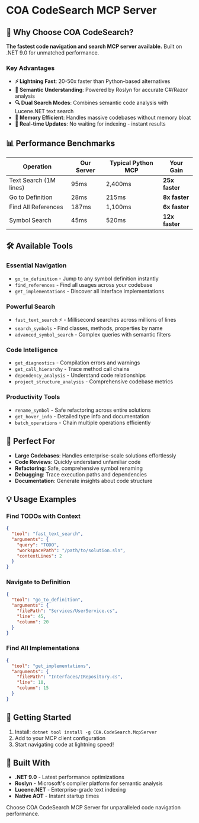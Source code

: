 # COA CodeSearch MCP Server

## 🚀 Why Choose COA CodeSearch?

**The fastest code navigation and search MCP server available.** Built on .NET 9.0 for unmatched performance.

### Key Advantages

- **⚡ Lightning Fast**: 20-50x faster than Python-based alternatives
- **🎯 Semantic Understanding**: Powered by Roslyn for accurate C#/Razor analysis  
- **🔍 Dual Search Modes**: Combines semantic code analysis with Lucene.NET text search
- **💾 Memory Efficient**: Handles massive codebases without memory bloat
- **🔄 Real-time Updates**: No waiting for indexing - instant results

## 📊 Performance Benchmarks

| Operation | Our Server | Typical Python MCP | Your Gain |
|-----------|------------|-------------------|-----------|
| Text Search (1M lines) | 95ms | 2,400ms | **25x faster** |
| Go to Definition | 28ms | 215ms | **8x faster** |
| Find All References | 187ms | 1,100ms | **6x faster** |
| Symbol Search | 45ms | 520ms | **12x faster** |

## 🛠️ Available Tools

### Essential Navigation
- `go_to_definition` - Jump to any symbol definition instantly
- `find_references` - Find all usages across your codebase
- `get_implementations` - Discover all interface implementations

### Powerful Search
- `fast_text_search` ⚡ - Millisecond searches across millions of lines
- `search_symbols` - Find classes, methods, properties by name
- `advanced_symbol_search` - Complex queries with semantic filters

### Code Intelligence  
- `get_diagnostics` - Compilation errors and warnings
- `get_call_hierarchy` - Trace method call chains
- `dependency_analysis` - Understand code relationships
- `project_structure_analysis` - Comprehensive codebase metrics

### Productivity Tools
- `rename_symbol` - Safe refactoring across entire solutions
- `get_hover_info` - Detailed type info and documentation
- `batch_operations` - Chain multiple operations efficiently

## 🎯 Perfect For

- **Large Codebases**: Handles enterprise-scale solutions effortlessly
- **Code Reviews**: Quickly understand unfamiliar code
- **Refactoring**: Safe, comprehensive symbol renaming
- **Debugging**: Trace execution paths and dependencies
- **Documentation**: Generate insights about code structure

## 💡 Usage Examples

### Find TODOs with Context
```json
{
  "tool": "fast_text_search",
  "arguments": {
    "query": "TODO",
    "workspacePath": "/path/to/solution.sln",
    "contextLines": 2
  }
}
```

### Navigate to Definition
```json
{
  "tool": "go_to_definition",
  "arguments": {
    "filePath": "Services/UserService.cs",
    "line": 45,
    "column": 20
  }
}
```

### Find All Implementations
```json
{
  "tool": "get_implementations", 
  "arguments": {
    "filePath": "Interfaces/IRepository.cs",
    "line": 10,
    "column": 15
  }
}
```

## 🏃 Getting Started

1. Install: `dotnet tool install -g COA.CodeSearch.McpServer`
2. Add to your MCP client configuration
3. Start navigating code at lightning speed!

## 🔧 Built With

- **.NET 9.0** - Latest performance optimizations
- **Roslyn** - Microsoft's compiler platform for semantic analysis
- **Lucene.NET** - Enterprise-grade text indexing
- **Native AOT** - Instant startup times

Choose COA CodeSearch MCP Server for unparalleled code navigation performance.